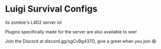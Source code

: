 # Luigi Survival Configs
its zombie's L4D2 server lol

Plugins specifically made for the server are also available to see!

Join the Discord at discord.gg/sgCvBg437D, give a greet when you join :smile: